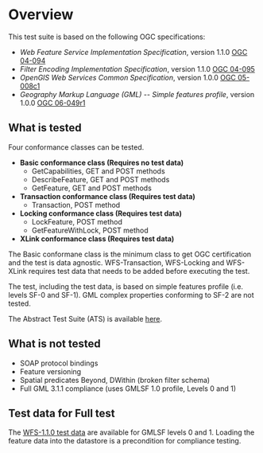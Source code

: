 # Overview

This test suite is based on the following OGC specifications:

  * _Web Feature Service Implementation Specification_, version 1.1.0 [OGC 04-094](https://portal.opengeospatial.org/files/?artifact_id=8339)
  * _Filter Encoding Implementation Specification_, version 1.1.0 [OGC 04-095](http://portal.opengeospatial.org/files/?artifact_id=8340)
  * _OpenGIS Web Services Common Specification_, version 1.0.0 [OGC 05-008c1](https://portal.opengeospatial.org/files/?artifact_id=8798)
  * _Geography Markup Language (GML) -- Simple features profile_, version 1.0.0 [OGC 06-049r1](http://portal.opengeospatial.org/files/?artifact_id=15201)

## What is tested

Four conformance classes can be tested. 

  * **Basic conformance class (Requires no test data)**
    * GetCapabilities, GET and POST methods
    * DescribeFeature, GET and POST methods
    * GetFeature, GET and POST methods
  * **Transaction conformance class (Requires test data)**
    * Transaction, POST method
  * **Locking conformance class (Requires test data)**
    * LockFeature, POST method
    * GetFeatureWithLock, POST method
  * **XLink conformance class (Requires test data)**

The Basic conformane class  is the minimum class to get OGC certification and the test is data agnostic. WFS-Transaction, WFS-Locking and WFS-XLink requires test data that needs to be added before executing the test.

The test, including the test data, is based on simple features profile (i.e. levels SF-0 and SF-1). GML complex properties conforming to SF-2 are not tested.

The Abstract Test Suite (ATS) is available [here](abstract-test-suite.html).

## What is not tested

  * SOAP protocol bindings
  * Feature versioning
  * Spatial predicates Beyond, DWithin (broken filter schema)
  * Full GML 3.1.1 compliance (uses GMLSF 1.0 profile, Levels 0 and 1)

## Test data for Full test

The [WFS-1.1.0 test data](data-wfs-1.1.0.zip) are available for GMLSF levels 0
and 1. Loading the feature data into the datastore is a precondition for
compliance testing.
